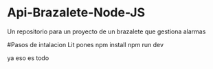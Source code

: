 # Api-Brazalete-Node-JS
Un repositorio para un proyecto de un brazalete que gestiona alarmas


#Pasos de intalacion
Lit pones
npm install
npm run dev

ya eso es todo
